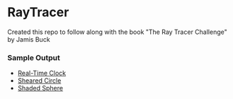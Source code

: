 # RayTracer

Created this repo to follow along with the book "The Ray Tracer Challenge" by Jamis Buck

### Sample Output
- [Real-Time Clock](src/output/clock.gif)
- [Sheared Circle](src/output/ray_sphere.png)
- [Shaded Sphere](src/output/shaded_sphere.png)
